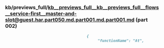 ### kb/previews_full/kb__previews_full__kb__previews_full__flows__service-first__master-and-slot@guest.har.part050.md.part001.md.part001.md (part 002)

```md
                                     {
                                          "functionName": "At",
                         
```

```

